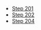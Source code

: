 <ul>
  <li>
    <a target="_blank" href="https://stackblitz.com/github/saniyusuf/abc-partners-may-2018#201">Step 201</a>
  </l1>
  <li>
    <a target="_blank" href="https://stackblitz.com/github/saniyusuf/abc-partners-may-2018#202">Step 202</a>
  </li>
  <li>
      <a target="_blank" href="https://stackblitz.com/github/saniyusuf/abc-partners-may-2018#204">Step 204</a>
    </li>
</ul>
